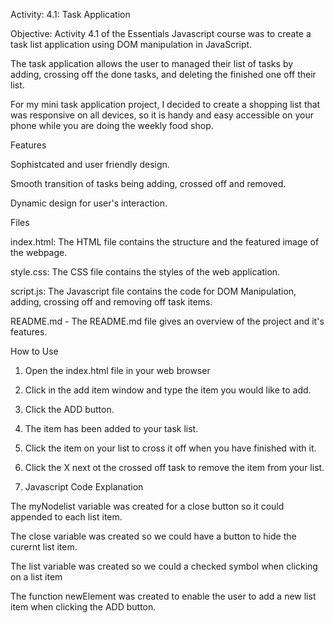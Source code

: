 Activity: 4.1: Task Application

Objective: Activity 4.1 of the Essentials Javascript course was to create a task list application using DOM manipulation in JavaScript.  

The task application allows the user to managed their list of tasks by adding, crossing off the done tasks, and deleting the finished one off their list. 

For my mini task application project, I decided to create a shopping list that was responsive on all devices, so it is handy and easy accessible on your phone while you are doing the weekly food shop. 

Features

Sophistcated and user friendly design.

Smooth transition of tasks being adding, crossed off and removed.

Dynamic design for user's interaction.

Files

index.html: The HTML file contains the structure and the featured image of the webpage.

style.css: The CSS file contains the styles of the web application.

script.js: The Javascript file contains the code for DOM Manipulation, adding, crossing off and removing off task items. 

README.md - The README.md file gives an overview of the project and it's features.

How to Use

1. Open the index.html file in your web browser
2. Click in the add item window and type the item you would like to add.
3. Click the ADD button.
4. The item has been added to your task list.
5. Click the item on your list to cross it off when you have finished with it.
6. Click the X next ot the crossed off task to remove the item from your list.

7. Javascript Code Explanation

The myNodelist variable was created for a close button so it could appended to each list item.

The close variable was created so we could have a button to hide the curernt list item.

The list variable was created so we could a checked symbol when clicking on a list item

The function newElement was created to enable the user to add a new list item when clicking the ADD button. 




